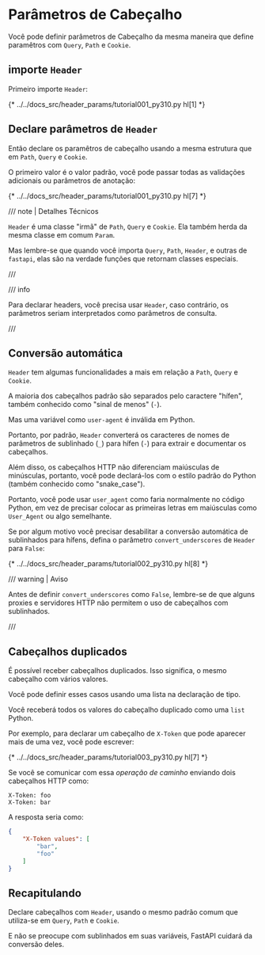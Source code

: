 # Parâmetros de Cabeçalho

Você pode definir parâmetros de Cabeçalho da mesma maneira que define paramêtros com `Query`, `Path` e `Cookie`.

## importe `Header`

Primeiro importe `Header`:

{* ../../docs_src/header_params/tutorial001_py310.py hl[1] *}

## Declare parâmetros de `Header`

Então declare os paramêtros de cabeçalho usando a mesma estrutura que em `Path`, `Query` e `Cookie`.

O primeiro valor é o valor padrão, você pode passar todas as validações adicionais ou parâmetros de anotação:

{* ../../docs_src/header_params/tutorial001_py310.py hl[7] *}

/// note | Detalhes Técnicos

`Header` é uma classe "irmã" de `Path`, `Query` e `Cookie`. Ela também herda da mesma classe em comum `Param`.

Mas lembre-se que quando você importa `Query`, `Path`, `Header`, e outras de `fastapi`, elas são na verdade funções que retornam classes especiais.

///

/// info

Para declarar headers, você precisa usar `Header`, caso contrário, os parâmetros seriam interpretados como parâmetros de consulta.

///

## Conversão automática

`Header` tem algumas funcionalidades a mais em relação a `Path`, `Query` e `Cookie`.

A maioria dos cabeçalhos padrão são separados pelo caractere "hífen", também conhecido como "sinal de menos" (`-`).

Mas uma variável como `user-agent` é inválida em Python.

Portanto, por padrão, `Header` converterá os caracteres de nomes de parâmetros de sublinhado (`_`) para hífen (`-`) para extrair e documentar os cabeçalhos.

Além disso, os cabeçalhos HTTP não diferenciam maiúsculas de minúsculas, portanto, você pode declará-los com o estilo padrão do Python (também conhecido como "snake_case").

Portanto, você pode usar `user_agent` como faria normalmente no código Python, em vez de precisar colocar as primeiras letras em maiúsculas como `User_Agent` ou algo semelhante.

Se por algum motivo você precisar desabilitar a conversão automática de sublinhados para hífens, defina o parâmetro `convert_underscores` de `Header` para `False`:

{* ../../docs_src/header_params/tutorial002_py310.py hl[8] *}

/// warning | Aviso

Antes de definir `convert_underscores` como `False`, lembre-se de que alguns proxies e servidores HTTP não permitem o uso de cabeçalhos com sublinhados.

///

## Cabeçalhos duplicados

É possível receber cabeçalhos duplicados. Isso significa, o mesmo cabeçalho com vários valores.

Você pode definir esses casos usando uma lista na declaração de tipo.

Você receberá todos os valores do cabeçalho duplicado como uma `list` Python.

Por exemplo, para declarar um cabeçalho de `X-Token` que pode aparecer mais de uma vez, você pode escrever:

{* ../../docs_src/header_params/tutorial003_py310.py hl[7] *}

Se você se comunicar com essa *operação de caminho* enviando dois cabeçalhos HTTP como:

```
X-Token: foo
X-Token: bar
```

A resposta seria como:

```JSON
{
    "X-Token values": [
        "bar",
        "foo"
    ]
}
```

## Recapitulando

Declare cabeçalhos com `Header`, usando o mesmo padrão comum que utiliza-se em `Query`, `Path` e `Cookie`.

E não se preocupe com sublinhados em suas variáveis, FastAPI cuidará da conversão deles.
